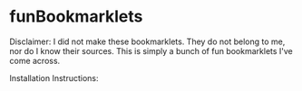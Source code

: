 # funBookmarklets

Disclaimer: I did not make these bookmarklets. They do not belong to me, nor do I know their sources. This is simply a bunch of fun bookmarklets I've come across.

Installation Instructions:
